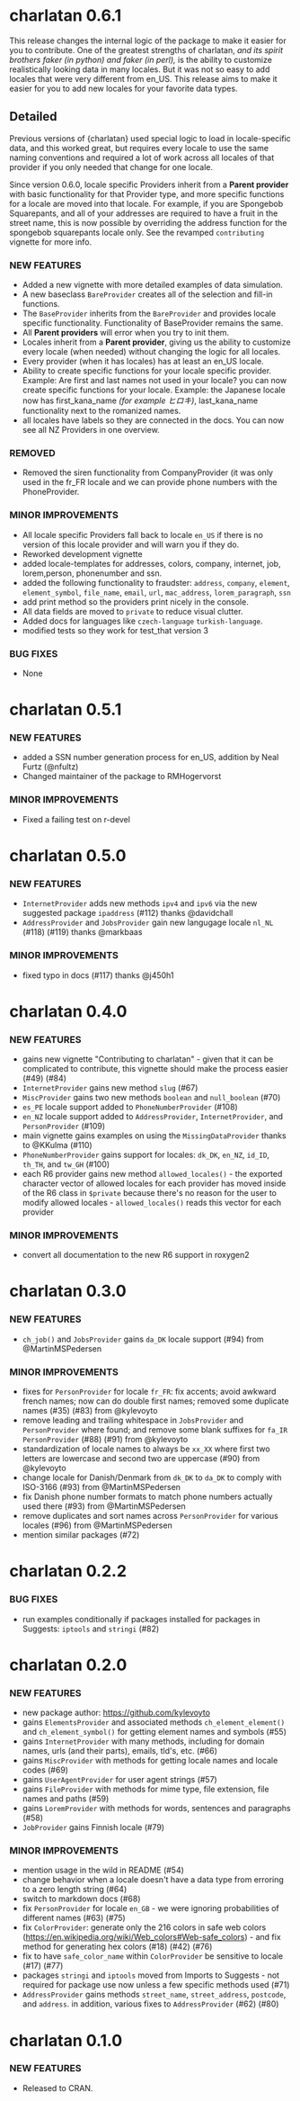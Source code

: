


charlatan 0.6.1
===============
This release changes the internal logic of the package to make it easier for you to contribute.
One of the greatest strengths of charlatan, _and its spirit brothers faker (in python) and faker (in perl),_ is
the ability to customize realistically looking data in many locales.
But it was not so easy to add locales that were very different from en_US.
This release aims to make it easier for you to add new locales for your favorite
data types.

## Detailed
Previous versions of {charlatan} used special logic to load in locale-specific 
data, and this worked great, but requires every locale to use the same naming 
conventions and required a lot of work across all locales of that provider
if you only needed that change for one locale.

Since version 0.6.0, locale specific Providers inherit from 
a **Parent provider** with basic functionality for that Provider type, 
and more specific functions for a locale are moved into that locale.
For example, if you are Spongebob Squarepants, and all of your addresses are 
required to have a fruit in the street name, this is now possible by 
overriding the address function for the spongebob squarepants locale only. 
See the revamped `contributing` vignette for more info.


### NEW FEATURES
* Added a new vignette with more detailed examples of data simulation. 
* A new baseclass `BareProvider` creates all of the selection and fill-in functions.
* The `BaseProvider` inherits from the `BareProvider` and provides  locale specific functionality. Functionality of BaseProvider remains the same.
* All **Parent providers**  will error when you try to init them.
* Locales inherit from a **Parent provider**, giving us the ability to customize 
every locale (when needed) without changing the logic for all locales.
* Every provider (when it has locales) has at least an en_US locale.
* Ability to create specific functions for your locale specific provider. Example: Are first and last names not used in your locale? you can now create specific functions for your locale. Example: the Japanese locale now has first_kana_name _(for example ヒロキ)_, last_kana_name functionality next to the romanized names. 
* all locales have labels so they are connected in the docs. You can now see all NZ Providers in one overview.


### REMOVED
* Removed the siren functionality from CompanyProvider (it was only used in the fr_FR locale and we can provide phone numbers with the PhoneProvider.

### MINOR IMPROVEMENTS
* All locale specific Providers fall back to locale `en_US` if there is no version of this locale provider and will warn you if they do.
* Reworked development vignette
* added locale-templates for addresses, colors, company, internet, job, lorem,person, phonenumber and ssn. 
* added the following functionality to fraudster: `address`, `company`, `element`, `element_symbol`, `file_name`, `email`, `url`, `mac_address`, `lorem_paragraph`, `ssn`
* add print method so the providers print nicely in the console.
* All data fields are moved to `private` to reduce visual clutter.
* Added docs for languages like `czech-language` `turkish-language`.
* modified tests so they work for test_that version 3

### BUG FIXES
* None




charlatan 0.5.1
===============

### NEW FEATURES
* added a SSN number generation process for en_US, addition by Neal Furtz (@nfultz)
* Changed maintainer of the package to RMHogervorst

### MINOR IMPROVEMENTS
* Fixed a failing test on r-devel



charlatan 0.5.0
===============

### NEW FEATURES

* `InternetProvider` adds new methods `ipv4` and `ipv6` via the new suggested package `ipaddress` (#112) thanks @davidchall
* `AddressProvider` and `JobsProvider` gain new langugage locale `nl_NL` (#118) (#119) thanks @markbaas

### MINOR IMPROVEMENTS

* fixed typo in docs (#117) thanks @j450h1


charlatan 0.4.0
===============

### NEW FEATURES

* gains new vignette "Contributing to charlatan" - given that it can be complicated to contribute, this vignette should make the process easier (#49) (#84)
* `InternetProvider` gains new method `slug` (#67)
* `MiscProvider` gains two new methods `boolean` and `null_boolean` (#70)
* `es_PE` locale support added to `PhoneNumberProvider` (#108)
* `en_NZ` locale support added to `AddressProvider`, `InternetProvider`, and `PersonProvider` (#109)
* main vignette gains examples on using the `MissingDataProvider` thanks to @KKulma (#110)
* `PhoneNumberProvider` gains support for locales: `dk_DK`, `en_NZ`, `id_ID`, `th_TH`, and `tw_GH` (#100)
* each R6 provider gains new method `allowed_locales()` - the exported character vector of allowed locales for each provider has moved inside of the R6 class in `$private` because there's no reason for the user to modify allowed locales - `allowed_locales()` reads this vector for each provider

### MINOR IMPROVEMENTS

* convert all documentation to the new R6 support in roxygen2


charlatan 0.3.0
===============

### NEW FEATURES

* `ch_job()` and `JobsProvider` gains `da_DK` locale support (#94) from @MartinMSPedersen

### MINOR IMPROVEMENTS

* fixes for `PersonProvider` for locale `fr_FR`: fix accents; avoid awkward french names; now can do double first names; removed some duplicate names   (#35) (#83) from @kylevoyto
* remove leading and trailing whitespace in `JobsProvider` and `PersonProvider` where found; and remove some blank suffixes for `fa_IR` `PersonProvider` (#88) (#91) from @kylevoyto
* standardization of locale names to always be `xx_XX` where first two letters are lowercase and second two are uppercase (#90) from @kylevoyto
* change locale for Danish/Denmark from `dk_DK` to `da_DK` to comply with ISO-3166 (#93) from @MartinMSPedersen
* fix Danish phone number formats to match phone numbers actually used there (#93) from @MartinMSPedersen
* remove duplicates and sort names across `PersonProvider` for various locales (#96) from @MartinMSPedersen
* mention similar packages (#72)


charlatan 0.2.2
===============

### BUG FIXES

* run examples conditionally if packages installed for packages in Suggests: `iptools` and `stringi` (#82)


charlatan 0.2.0
===============

### NEW FEATURES

* new package author: <https://github.com/kylevoyto>
* gains `ElementsProvider` and associated methods `ch_element_element()` and `ch_element_symbol()` for getting element names and symbols (#55)
* gains `InternetProvider` with many methods, including for domain names, urls (and their parts), emails, tld's, etc. (#66)
* gains `MiscProvider` with methods for getting locale names and locale codes  (#69)
* gains `UserAgentProvider` for user agent strings (#57)
* gains `FileProvider` with methods for mime type, file extension, file names and paths (#59)
* gains `LoremProvider` with methods for words, sentences and paragraphs (#58)
* `JobProvider` gains Finnish locale (#79)

### MINOR IMPROVEMENTS

* mention usage in the wild in README (#54)
* change behavior when a locale doesn't have a data type from erroring to a zero length string (#64)
* switch to markdown docs (#68)
* fix `PersonProvider` for locale `en_GB` - we were ignoring probabilities of different names (#63) (#75)
* fix `ColorProvider`: generate only the 216 colors in safe web colors (https://en.wikipedia.org/wiki/Web_colors#Web-safe_colors) - and fix method for generating hex colors (#18) (#42) (#76)
* fix to have `safe_color_name` within `ColorProvider` be sensitive to locale (#17) (#77)
* packages `stringi` and `iptools` moved from Imports to Suggests - not required for package use now unless a few specific methods used (#71)
* `AddressProvider` gains methods `street_name`, `street_address`, `postcode`, and `address`. in addition, various fixes to `AddressProvider`  (#62) (#80)


charlatan 0.1.0
===============

### NEW FEATURES

* Released to CRAN.
